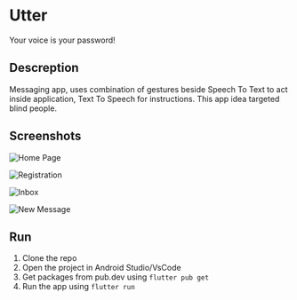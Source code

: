 # Utter
Your voice is your password!

## Descreption
Messaging app, uses combination of gestures beside Speech To Text to act inside application, Text To Speech for instructions. This app idea targeted blind people.

## Screenshots
![Home Page](https://github.com/MOo207/Utter/blob/master/screenshots/home_page.jpeg)

![Registration](https://github.com/MOo207/Utter/blob/master/screenshots/registration.jpeg)

![Inbox](https://github.com/MOo207/Utter/blob/master/screenshots/inbox.jpeg)

![New Message](https://github.com/MOo207/Utter/blob/master/screenshots/new_message.jpeg)

## Run
1. Clone the repo
2. Open the project in Android Studio/VsCode
3. Get packages from pub.dev using ```flutter pub get```
4. Run the app using ```flutter run```
